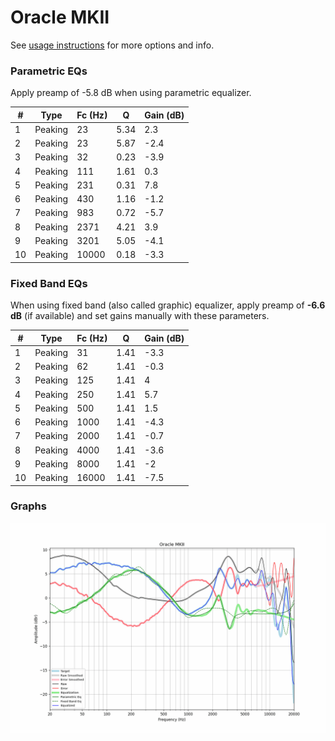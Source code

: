 # Oracle MKII
See [usage instructions](https://github.com/jaakkopasanen/AutoEq#usage) for more options and info.

### Parametric EQs
Apply preamp of -5.8 dB when using parametric equalizer.

|   # | Type    |   Fc (Hz) |    Q |   Gain (dB) |
|-----|---------|-----------|------|-------------|
|   1 | Peaking |        23 | 5.34 |         2.3 |
|   2 | Peaking |        23 | 5.87 |        -2.4 |
|   3 | Peaking |        32 | 0.23 |        -3.9 |
|   4 | Peaking |       111 | 1.61 |         0.3 |
|   5 | Peaking |       231 | 0.31 |         7.8 |
|   6 | Peaking |       430 | 1.16 |        -1.2 |
|   7 | Peaking |       983 | 0.72 |        -5.7 |
|   8 | Peaking |      2371 | 4.21 |         3.9 |
|   9 | Peaking |      3201 | 5.05 |        -4.1 |
|  10 | Peaking |     10000 | 0.18 |        -3.3 |

### Fixed Band EQs
When using fixed band (also called graphic) equalizer, apply preamp of **-6.6 dB** (if available) and set gains manually with these parameters.

|   # | Type    |   Fc (Hz) |    Q |   Gain (dB) |
|-----|---------|-----------|------|-------------|
|   1 | Peaking |        31 | 1.41 |        -3.3 |
|   2 | Peaking |        62 | 1.41 |        -0.3 |
|   3 | Peaking |       125 | 1.41 |         4   |
|   4 | Peaking |       250 | 1.41 |         5.7 |
|   5 | Peaking |       500 | 1.41 |         1.5 |
|   6 | Peaking |      1000 | 1.41 |        -4.3 |
|   7 | Peaking |      2000 | 1.41 |        -0.7 |
|   8 | Peaking |      4000 | 1.41 |        -3.6 |
|   9 | Peaking |      8000 | 1.41 |        -2   |
|  10 | Peaking |     16000 | 1.41 |        -7.5 |

### Graphs
![](./Oracle%20MKII.png)
